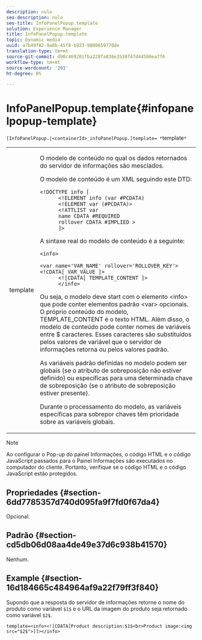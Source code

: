```yaml
---
description: nulo
seo-description: nulo
seo-title: InfoPanelPopup.template
solution: Experience Manager
title: InfoPanelPopup.template
topic: Dynamic media
uuid: a7b49f82-9a8b-45f8-b933-9880659770de
translation-type: tm+mt
source-git-commit: d90c469201fba228fa838e3538f47d44500ea7f6
workflow-type: tm+mt
source-wordcount: '203'
ht-degree: 0%

---
```



# InfoPanelPopup.template{#infopanelpopup-template}

`[InfoPanelPopup.|<containerId>_infoPanelPopup.]template= *`template`*`

<table id="table_A6B1B446A7AE4A4A8B552C07EC88E518"> 
 <tbody> 
  <tr> 
   <td> <p> <span class="codeph"><span class="varname"> template</span></span> </p> </td> 
   <td> <p>O modelo de conteúdo no qual os dados retornados do servidor de informações são mesclados. </p> <p>O modelo de conteúdo é um XML seguindo este DTD: </p> <p> <code>&lt;!DOCTYPE&nbsp;info&nbsp;[
      &lt;!ELEMENT&nbsp;info&nbsp;(var&nbsp;#PCDATA)
      &lt;!ELEMENT&nbsp;var&nbsp;(#PCDATA)&gt;
      &lt;!ATTLIST&nbsp;var&nbsp;
      name&nbsp;CDATA&nbsp;#REQUIRED
      rollover&nbsp;CDATA&nbsp;#IMPLIED&nbsp;&gt;
      ]&gt;</code> </p> <p>A sintaxe real do modelo de conteúdo é a seguinte: </p> <p> <code>&lt;info&gt;
      &lt;var&nbsp;name='VAR_NAME'&nbsp;rollover='ROLLOVER_KEY'&gt;&lt;!CDATA[&nbsp;VAR_VALUE&nbsp;]&gt;
      &lt;![CDATA[&nbsp;TEMPLATE_CONTENT&nbsp;]&gt;
      &lt;/info&gt;</code> </p> <p>Ou seja, o modelo deve start com o elemento <span class="codeph"> &lt;info&gt;</span> que pode conter elementos padrão <span class="codeph"> &lt;var&gt;</span> opcionais. O próprio conteúdo do modelo, <span class="codeph"> TEMPLATE_CONTENT</span> é o texto HTML. Além disso, o modelo de conteúdo pode conter nomes de variáveis entre <span class="codeph"> $</span> caracteres. Esses caracteres são substituídos pelos valores de variável que o servidor de informações retorna ou pelos valores padrão. </p> <p>As variáveis padrão definidas no modelo podem ser globais (se o atributo de sobreposição não estiver definido) ou específicas para uma determinada chave de sobreposição (se o atributo de sobreposição estiver presente). </p> <p>Durante o processamento do modelo, as variáveis específicas para sobrepor chaves têm prioridade sobre as variáveis globais. </p> </td> 
  </tr> 
 </tbody> 
</table>

>[!NOTE]
>
>Ao configurar o Pop-up do painel Informações, o código HTML e o código JavaScript passados para o Painel Informações são executados no computador do cliente. Portanto, verifique se o código HTML e o código JavaScript estão protegidos.

## Propriedades {#section-6dd7785357d740d095fa9f7fd0f67da4}

Opcional.

## Padrão {#section-cd5db06d08aa4de49e37d6c938b41570}

Nenhum.

## Example {#section-16d184665c484964af9a22f79ff3f840}

Supondo que a resposta do servidor de informações retorne o nome do produto como variável `$1$` e o URL da imagem do produto seja retornado como variável `$2$`.

`template=<info><![CDATA[Product description:$1$<br>Product image:<img src="$2$">]]></info>`
